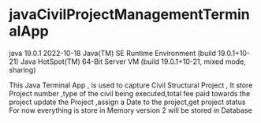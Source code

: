 # javaCivilProjectManagementTerminalApp
java 19.0.1 2022-10-18
Java(TM) SE Runtime Environment (build 19.0.1+10-21)
Java HotSpot(TM) 64-Bit Server VM (build 19.0.1+10-21, mixed mode, sharing)


This Java Terminal App , is used to capture Civil Structural Project ,
It store Project number ,type of the civil being executed,total fee paid towards the project
update the Project ,assign a Date to the project,get project status
For now everything is store in Memory version 2 will be stored in Database
